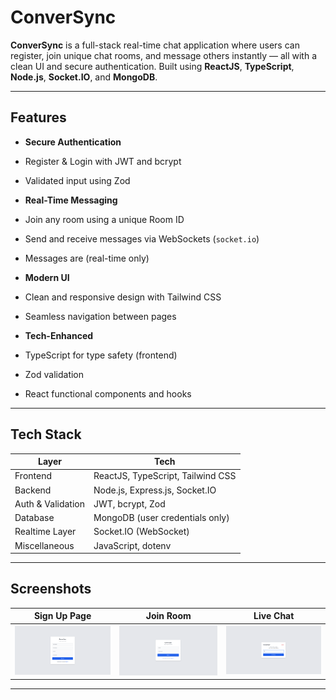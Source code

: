 #  ConverSync

**ConverSync** is a full-stack real-time chat application where users can register, join unique chat rooms, and message others instantly — all with a clean UI and secure authentication. Built using **ReactJS**, **TypeScript**, **Node.js**, **Socket.IO**, and **MongoDB**.

---

## Features

-  **Secure Authentication**
  - Register & Login with JWT and bcrypt
  - Validated input using Zod

-  **Real-Time Messaging**
  - Join any room using a unique Room ID
  - Send and receive messages via WebSockets (`socket.io`)
  - Messages are (real-time only)

-  **Modern UI**
  - Clean and responsive design with Tailwind CSS
  - Seamless navigation between pages

-  **Tech-Enhanced**
  - TypeScript for type safety (frontend)
  - Zod validation
  - React functional components and hooks

---

##  Tech Stack

| Layer         | Tech                         |
|---------------|------------------------------|
| Frontend      | ReactJS, TypeScript, Tailwind CSS |
| Backend       | Node.js, Express.js, Socket.IO |
| Auth & Validation | JWT, bcrypt, Zod             |
| Database      | MongoDB (user credentials only) |
| Realtime Layer| Socket.IO (WebSocket)         |
| Miscellaneous | JavaScript, dotenv            |

---

##  Screenshots

| Sign Up Page | Join Room | Live Chat |
|-------------|------------|------------|
| ![Sign Up](./client/public/SignUp.png) | ![Login](./client/public/SignIn.png) | ![Join Room](./client/public/JoinRoom.png) | ![Chat Room](./client/public/Chats.png) |

---